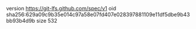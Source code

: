 version https://git-lfs.github.com/spec/v1
oid sha256:629a09c9b35e014c97a58e07fd407e028397881109e11df5dbe9b43bb93b4d9b
size 532
